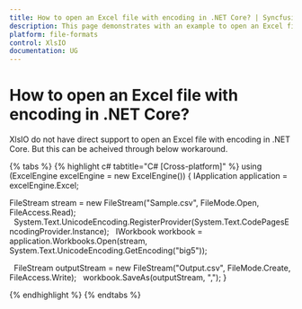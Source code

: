 ```yaml
---
title: How to open an Excel file with encoding in .NET Core? | Syncfusion
description: This page demonstrates with an example to open an Excel file with encoding in .NET Core using Syncfusion .NET Excel library (XlsIO).
platform: file-formats
control: XlsIO
documentation: UG
---
```


# How to open an Excel file with encoding in .NET Core?

XlsIO do not have direct support to open an Excel file with encoding in .NET Core. But this can be acheived through below workaround.

{% tabs %}
{% highlight c# tabtitle="C# [Cross-platform]" %}
using (ExcelEngine excelEngine = new ExcelEngine())
{
  IApplication application = excelEngine.Excel;

  FileStream stream = new FileStream("Sample.csv", FileMode.Open, FileAccess.Read);
  System.Text.UnicodeEncoding.RegisterProvider(System.Text.CodePagesEncodingProvider.Instance);
  IWorkbook workbook = application.Workbooks.Open(stream, System.Text.UnicodeEncoding.GetEncoding("big5"));

  FileStream outputStream = new FileStream("Output.csv", FileMode.Create, FileAccess.Write);
  workbook.SaveAs(outputStream, ",");
}

{% endhighlight %}
{% endtabs %}

